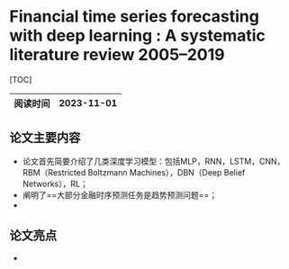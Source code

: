 # Financial time series forecasting with deep learning : A systematic literature review 2005–2019

[TOC]

| 阅读时间 | 2023-11-01 |
| -------- | ---------- |

## 论文主要内容

- 论文首先简要介绍了几类深度学习模型：包括MLP，RNN，LSTM，CNN，RBM（Restricted Boltzmann Machines），DBN（Deep Belief Networks），RL；
- 阐明了==大部分金融时序预测任务是趋势预测问题==；
- 

## 论文亮点

- 


